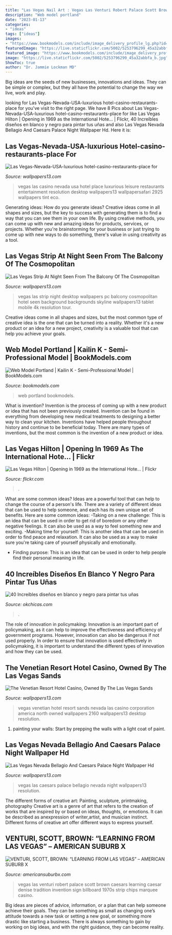 ```yaml
---
title: "Las Vegas Nail Art : Vegas Las Venturi Robert Palace Scott Brown Caesars Learning Caesar Denise Tradition Invention Sign Billboard 1970s Strip Chips Marquee Casino"
description: "Web model portland"
date: "2023-01-13"
categories:
- "ideas"
tags: ["ideas"]
images:
- "https://www.bookmodels.com/include/image_delivery_profile_lg.php?id=122404_LG_03.jpg"
featuredImage: "https://live.staticflickr.com/5002/5253796299_45a32abbfa_b.jpg"
featured_image: "https://www.bookmodels.com/include/image_delivery_profile_lg.php?id=122404_LG_03.jpg"
image: "https://live.staticflickr.com/5002/5253796299_45a32abbfa_b.jpg"
ShowToc: true
author: "Dr. Jammie Lockman MD"
---
```



Big ideas are the seeds of new businesses, innovations and ideas. They can be simple or complex, but they all have the potential to change the way we live, work and play.

	

		
looking for Las Vegas-Nevada-USA-luxurious hotel-casino-restaurants-place for you've visit to the right page. We have 8 Pics about Las Vegas-Nevada-USA-luxurious hotel-casino-restaurants-place for like Las Vegas Hilton | Opening in 1969 as the International Hote… | Flickr, 40 Increíbles diseños en blanco y negro para pintar tus uñas and also Las Vegas Nevada Bellagio And Caesars Palace Night Wallpaper Hd. Here it is:
		
    
## Las Vegas-Nevada-USA-luxurious Hotel-casino-restaurants-place For

<img loading=lazy src="http://www.wallpapers13.com/wp-content/uploads/2016/08/Las-Vegas-Nevada-USA-luxurious-hotel-casino-restaurants-place-for-entertainment-and-leisure-Wallpaper-HD-5200x2925.jpg" onerror="this.onerror=null;this.src='https://tse1.mm.bing.net/th?id=OIP.9Zf0-FXiXxQ5SFmcqbHe6QHaEK&amp;pid=15.1';" alt="Las Vegas-Nevada-USA-luxurious hotel-casino-restaurants-place for">

_Source: wallpapers13.com_

>vegas las casino nevada usa hotel place luxurious leisure restaurants entertainment resolution desktop wallpapers13 wallpapersafari 2925 wallpapers tint eco. 

	

Generating ideas: How do you generate ideas?
Creative ideas come in all shapes and sizes, but the key to success with generating them is to find a way that you can see them in your own life. By using creative methods, you can come up with new and amazing ideas for products, services, or projects. Whether you're brainstorming for your business or just trying to come up with new ways to do something, there's value in using creativity as a tool.

    
## Las Vegas Strip At Night Seen From The Balcony Of The Cosmopolitan

<img loading=lazy src="https://www.wallpapers13.com/wp-content/uploads/2016/08/Las-Vegas-strip-at-night-Seen-from-the-balcony-of-the-Cosmopolitan-Hotel-Desktop-Wallpaper-For-PC-Tablet-And-Mobile-Download-2560x1600-1920x1440.jpg" onerror="this.onerror=null;this.src='https://tse2.mm.bing.net/th?id=OIP.tvP-bI16pwxRajOKeeLKtAHaFj&amp;pid=15.1';" alt="Las Vegas Strip At Night Seen From The Balcony Of The Cosmopolitan">

_Source: wallpapers13.com_

>vegas las strip night desktop wallpapers pc balcony cosmopolitan hotel seen background backgrounds skyline wallpapers13 tablet mobile 4k resolution tour. 

	

Creative ideas come in all shapes and sizes, but the most common type of creative idea is the one that can be turned into a reality. Whether it's a new product or an idea for a new project, creativity is a valuable tool that can help you achieve your goals.

    
## Web Model Portland | Kailin K - Semi-Professional Model | BookModels.com

<img loading=lazy src="https://www.bookmodels.com/include/image_delivery_profile_lg.php?id=122404_LG_03.jpg" onerror="this.onerror=null;this.src='https://tse1.mm.bing.net/th?id=OIP.GGmc9z53PbAJhlud0-sZtAHaJ3&amp;pid=15.1';" alt="Web Model Portland | Kailin K - Semi-Professional Model | BookModels.com">

_Source: bookmodels.com_

>web portland bookmodels. 

	

What is invention?
Invention is the process of coming up with a new product or idea that has not been previously created. Invention can be found in everything from developing new medical treatments to designing a better way to clean your kitchen. Inventions have helped people throughout history and continue to be beneficial today. There are many types of inventions, but the most common is the invention of a new product or idea.

    
## Las Vegas Hilton | Opening In 1969 As The International Hote… | Flickr

<img loading=lazy src="https://live.staticflickr.com/5002/5253796299_45a32abbfa_b.jpg" onerror="this.onerror=null;this.src='https://tse2.mm.bing.net/th?id=OIP.qqYOoitScqjbL7tNrGlIBAHaFj&amp;pid=15.1';" alt="Las Vegas Hilton | Opening in 1969 as the International Hote… | Flickr">

_Source: flickr.com_

>. 

	

What are some common ideas?
Ideas are a powerful tool that can help to change the course of a person's life. There are a variety of different ideas that can be used to help someone, and each has its own unique set of benefits. Here are some common ideas: 
-Taking on a new challenge: This is an idea that can be used in order to get rid of boredom or any other negative feelings. It can also be used as a way to feel something new and exciting. 
-Making time for yourself: This is another idea that can be used in order to find peace and relaxation. It can also be used as a way to make sure you're taking care of yourself physically and emotionally. 
- Finding purpose: This is an idea that can be used in order to help people find their personal meaning in life.

    
## 40 Increíbles Diseños En Blanco Y Negro Para Pintar Tus Uñas

<img loading=lazy src="http://www.okchicas.com/wp-content/uploads/2015/09/Uñas-blanco-y-negro-24.jpg" onerror="this.onerror=null;this.src='https://tse3.mm.bing.net/th?id=OIP.poOgkWSmRyzIutjorQTlnAHaJ3&amp;pid=15.1';" alt="40 Increíbles diseños en blanco y negro para pintar tus uñas">

_Source: okchicas.com_

>. 

	

The role of innovation in policymaking:
Innovation is an important part of policymaking, as it can help to improve the effectiveness and efficiency of government programs. However, innovation can also be dangerous if not used properly. In order to ensure that innovation is used effectively in policymaking, it is important to understand the different types of innovation and how they can be used.

    
## The Venetian Resort Hotel Casino, Owned By The Las Vegas Sands

<img loading=lazy src="https://www.wallpapers13.com/wp-content/uploads/2016/08/The-Venetian-Resort-Hotel-Casino-owned-by-the-Las-Vegas-Sands-Corporation-Nevada-North-America-DesktopHD-Wallpaper-3840x2160.jpg" onerror="this.onerror=null;this.src='https://tse2.mm.bing.net/th?id=OIP.ZMMbbG6KSFBXBzid1_--hgHaEK&amp;pid=15.1';" alt="The Venetian Resort Hotel Casino, Owned By The Las Vegas Sands">

_Source: wallpapers13.com_

>vegas venetian hotel resort sands nevada las casino corporation america north owned wallpapers 2160 wallpapers13 desktop resolution. 

	

1. painting your walls: Start by prepping the walls with a light coat of paint.

    
## Las Vegas Nevada Bellagio And Caesars Palace Night Wallpaper Hd

<img loading=lazy src="http://www.wallpapers13.com/wp-content/uploads/2016/08/Las-Vegas-Nevada-Bellagio-and-Caesars-Palace-Night-Wallpaper-HD-3840x2160.jpg" onerror="this.onerror=null;this.src='https://tse3.mm.bing.net/th?id=OIP.9vvyGcb2BtnDjS3snMye3wHaEK&amp;pid=15.1';" alt="Las Vegas Nevada Bellagio And Caesars Palace Night Wallpaper Hd">

_Source: wallpapers13.com_

>vegas las caesars palace bellagio nevada night wallpapers13 resolution. 

	

The different forms of creative art: Painting, sculpture, printmaking, photography
Creative art is a genre of art that refers to the creation of works that are inspired by or based on ideas, thoughts, or emotions. It can be described as anexpression of writer,artist, and musician instinct. Different forms of creative art offer different ways to express yourself.

    
## VENTURI, SCOTT, BROWN: “LEARNING FROM LAS VEGAS” – AMERICAN SUBURB X

<img loading=lazy src="https://americansuburbx.com/wp-content/uploads/2012/11/13_invention_and_tradition_18.jpg" onerror="this.onerror=null;this.src='https://tse2.mm.bing.net/th?id=OIP.2wcBWdUJxrb2on-GQqeBuQHaK7&amp;pid=15.1';" alt="VENTURI, SCOTT, BROWN: “LEARNING FROM LAS VEGAS” – AMERICAN SUBURB X">

_Source: americansuburbx.com_

>vegas las venturi robert palace scott brown caesars learning caesar denise tradition invention sign billboard 1970s strip chips marquee casino. 

	

Big ideas are pieces of advice, information, or a plan that can help someone achieve their goals. They can be something as small as changing one’s attitude towards a new task or setting a new goal, or something more drastic like starting a business. There is always something to gain by working on big ideas, and with the right guidance, they can become reality.

